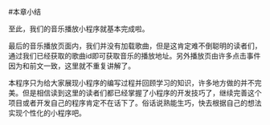#本章小结

至此，我们的音乐播放小程序就基本完成啦。

最后的音乐播放页面内，我们并没有加载歌曲，但是这肯定难不倒聪明的读者们，通过我们已经获取的歌曲id即可获取音乐的播放地址。另外播放页由许多点击事件因为和前文一致，这里就不重复讲解了。

本程序只为给大家展现小程序的编写过程并回顾学习的知识，许多地方做的并不完美。但是相信读到这里的读者们都已经掌握了小程序的开发技巧了，继续完善这个项目或者开发自己的程序肯定不在话下了。俗话说熟能生巧，快去根据自己的想法实现个性化的小程序吧。